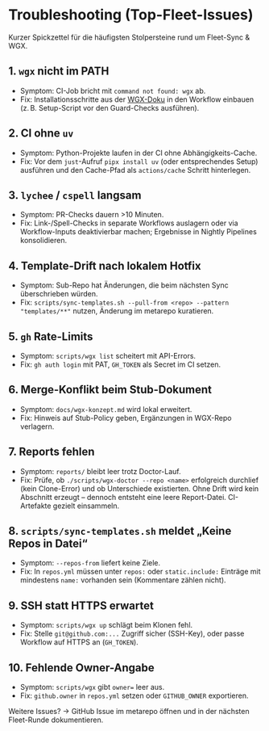 # Troubleshooting (Top-Fleet-Issues)

Kurzer Spickzettel für die häufigsten Stolpersteine rund um Fleet-Sync & WGX.

## 1. `wgx` nicht im PATH
- Symptom: CI-Job bricht mit `command not found: wgx` ab.
- Fix: Installationsschritte aus der [WGX-Doku](https://github.com/heimgewebe/wgx) in den Workflow einbauen (z. B. Setup-Script
  vor den Guard-Checks ausführen).

## 2. CI ohne `uv`
- Symptom: Python-Projekte laufen in der CI ohne Abhängigkeits-Cache.
- Fix: Vor dem `just`-Aufruf `pipx install uv` (oder entsprechendes Setup) ausführen und den Cache-Pfad als `actions/cache`
  Schritt hinterlegen.

## 3. `lychee` / `cspell` langsam
- Symptom: PR-Checks dauern >10 Minuten.
- Fix: Link-/Spell-Checks in separate Workflows auslagern oder via Workflow-Inputs deaktivierbar machen; Ergebnisse in Nightly
  Pipelines konsolidieren.

## 4. Template-Drift nach lokalem Hotfix
- Symptom: Sub-Repo hat Änderungen, die beim nächsten Sync überschrieben würden.
- Fix: `scripts/sync-templates.sh --pull-from <repo> --pattern "templates/**"` nutzen, Änderung im metarepo kuratieren.

## 5. `gh` Rate-Limits
- Symptom: `scripts/wgx list` scheitert mit API-Errors.
- Fix: `gh auth login` mit PAT, `GH_TOKEN` als Secret im CI setzen.

## 6. Merge-Konflikt beim Stub-Dokument
- Symptom: `docs/wgx-konzept.md` wird lokal erweitert.
- Fix: Hinweis auf Stub-Policy geben, Ergänzungen in WGX-Repo verlagern.

## 7. Reports fehlen
- Symptom: `reports/` bleibt leer trotz Doctor-Lauf.
- Fix: Prüfe, ob `./scripts/wgx-doctor --repo <name>` erfolgreich durchlief (kein Clone-Error) und ob Unterschiede existierten.
  Ohne Drift wird kein Abschnitt erzeugt – dennoch entsteht eine leere Report-Datei. CI-Artefakte gezielt einsammeln.

## 8. `scripts/sync-templates.sh` meldet „Keine Repos in Datei“
- Symptom: `--repos-from` liefert keine Ziele.
- Fix: In `repos.yml` müssen unter `repos:` oder `static.include:` Einträge mit mindestens `name:` vorhanden sein (Kommentare zählen nicht).

## 9. SSH statt HTTPS erwartet
- Symptom: `scripts/wgx up` schlägt beim Klonen fehl.
- Fix: Stelle `git@github.com:...` Zugriff sicher (SSH-Key), oder passe Workflow auf HTTPS an (`GH_TOKEN`).

## 10. Fehlende Owner-Angabe
- Symptom: `scripts/wgx` gibt `owner=` leer aus.
- Fix: `github.owner` in `repos.yml` setzen oder `GITHUB_OWNER` exportieren.

Weitere Issues? → GitHub Issue im metarepo öffnen und in der nächsten Fleet-Runde dokumentieren.

